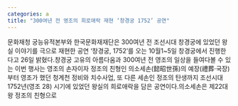 ```yaml
---
categories: a
title: "300여년 전 영조의 희로애락 재현 ‘창경궁 1752’ 공연"
---
```

문화재청 궁능유적본부와 한국문화재재단은 300여년 전 조선시대 창경궁에 있었던 왕실 이야기를 극으로 재현한 공연 ‘창경궁, 1752’를 오는 10월1~5일 창경궁에서 진행한다고 26일 밝혔다.창경궁 고유의 아름다움과 300여년 전 영조의 일상을 들여다볼 수 있는 이번 행사는 영조의 손자이자 정조의 친형인 의소세손(懿昭世孫)의 예장(禮葬·국장)부터 영조가 했던 청계천 정비와 치수사업, 또 다른 세손인 정조의 탄생까지 조선시대 1752년(영조 28) 시기에 있었던 왕실의 희로애락을 담은 공연이다.의소세손은 제22대 왕 정조의 친형으로
